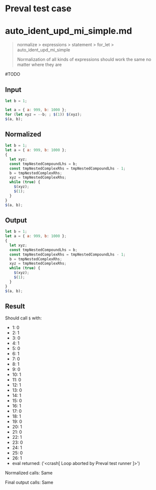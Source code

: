 # Preval test case

# auto_ident_upd_mi_simple.md

> normalize > expressions > statement > for_let > auto_ident_upd_mi_simple
>
> Normalization of all kinds of expressions should work the same no matter where they are

#TODO

## Input

`````js filename=intro
let b = 1;

let a = { a: 999, b: 1000 };
for (let xyz = --b; ; $(1)) $(xyz);
$(a, b);
`````

## Normalized

`````js filename=intro
let b = 1;
let a = { a: 999, b: 1000 };
{
  let xyz;
  const tmpNestedCompoundLhs = b;
  const tmpNestedComplexRhs = tmpNestedCompoundLhs - 1;
  b = tmpNestedComplexRhs;
  xyz = tmpNestedComplexRhs;
  while (true) {
    $(xyz);
    $(1);
  }
}
$(a, b);
`````

## Output

`````js filename=intro
let b = 1;
let a = { a: 999, b: 1000 };
{
  let xyz;
  const tmpNestedCompoundLhs = b;
  const tmpNestedComplexRhs = tmpNestedCompoundLhs - 1;
  b = tmpNestedComplexRhs;
  xyz = tmpNestedComplexRhs;
  while (true) {
    $(xyz);
    $(1);
  }
}
$(a, b);
`````

## Result

Should call `$` with:
 - 1: 0
 - 2: 1
 - 3: 0
 - 4: 1
 - 5: 0
 - 6: 1
 - 7: 0
 - 8: 1
 - 9: 0
 - 10: 1
 - 11: 0
 - 12: 1
 - 13: 0
 - 14: 1
 - 15: 0
 - 16: 1
 - 17: 0
 - 18: 1
 - 19: 0
 - 20: 1
 - 21: 0
 - 22: 1
 - 23: 0
 - 24: 1
 - 25: 0
 - 26: 1
 - eval returned: ('<crash[ Loop aborted by Preval test runner ]>')

Normalized calls: Same

Final output calls: Same

